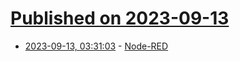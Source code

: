 # [Published on 2023-09-13](index.md)

* [2023-09-13, 03:31:03](https://lobste.rs/s/3343ri/node_red) - [Node-RED](https://nodered.org/)
